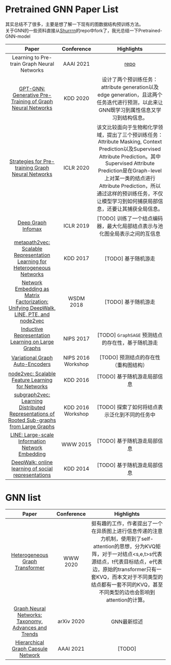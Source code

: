 
# Pretrained GNN Paper List
其实总结不了很多，主要是想了解一下现有的图数据结构预训练方法。   
关于GNN的一些资料直接从[Shurrrn](https://github.com/shihuieduca)的repo中fork了，我光总结一下Pretrained-GNN-model   

| Paper | Conference | Highlights |
| :---: | :---: | :---: |
| Learning to Pre-train Graph Neural Networks | AAAI 2021 |[repo](https://github.com/rootlu/L2P-GNN) |
| [GPT-GNN: Generative Pre-Training of Graph Neural Networks](https://arxiv.org/abs/2006.15437) | KDD 2020 | 设计了两个预训练任务：attribute generation以及edge generation，且这两个任务迭代进行预测，以此来让GNN既学习到属性信息又学习到结构信息。 |
| [Strategies for Pre-training Graph Neural Networks](https://openreview.net/forum?id=HJlWWJSFDH) | ICLR 2020 | 该文比较面向于生物和化学领域，提出了三个预训练任务：Attribute Masking, Context Prediction以及Supervised Attribute Prediction。其中Supervised Attribute Prediction是在Graph-level上对某一类的结点进行Attribute Prediction，所以通过这样的预训练任务，不仅让模型学习到如何捕获局部信息，还要让其捕获全局信息。 |
| [Deep Graph Infomax](https://arxiv.org/abs/1809.10341) | ICLR 2019 | [TODO] 训练了一个结点编码器，最大化局部结点表示与池化图全局表示之间的互信息 |
| [metapath2vec: Scalable Representation Learning for Heterogeneous Networks](https://dl.acm.org/doi/10.1145/3097983.3098036) | KDD 2017 | [TODO] 基于随机游走 |
| [Network Embedding as Matrix Factorization: Unifying DeepWalk, LINE, PTE, and node2vec](https://arxiv.org/abs/1710.02971) | WSDM 2018 | [TODO] 基于随机游走 |
| [Inductive Representation Learning on Large Graphs](https://arxiv.org/abs/1706.02216) | NIPS 2017 | [TODO] `GraphSAGE` 预测结点的存在性，基于随机游走 | 
| [Variational Graph Auto-Encoders](https://arxiv.org/abs/1611.07308) | NIPS 2016 Workshop | [TODO] 预测结点的存在性（重构图结构） |
| [node2vec: Scalable Feature Learning for Networks](https://arxiv.org/abs/1607.00653) | KDD 2016 | [TODO] 基于随机游走局部信息 |
| [subgraph2vec: Learning Distributed Representations of Rooted Sub-graphs from Large Graphs](https://arxiv.org/abs/1606.08928) | KDD 2016 Workshop | [TODO] 探索了如何将结点表示泛化到不同的任务中 |
| [LINE: Large-scale Information Network Embedding](https://arxiv.org/abs/1503.03578) | WWW 2015 | [TODO] 基于随机游走局部信息 |
| [DeepWalk: online learning of social representations](https://arxiv.org/abs/1403.6652) | KDD 2014 | [TODO] 基于随机游走局部信息 |


# GNN list
| Paper | Conference | Highlights |
| :---: | :---: | :---: |
| [Heterogeneous Graph Transformer](https://dl.acm.org/doi/10.1145/3366423.3380027) | WWW 2020 | 挺有趣的工作，作者提出了一个在异质图上进行信息传递的注意力机制，使用到了self-attention的思想，分为KVQ矩阵，对于一对结点<s,e,t>s代表源结点，t代表目标结点，e代表边，原始的transformer只有一套KVQ，而本文对于不同类型的结点都有一套不同的KVQ，甚至不同类型的边也会影响到attention的计算。 |
| [Graph Neural Networks: Taxonomy, Advances and Trends](https://arxiv.org/abs/2012.08752) | arXiv 2020 | GNN最新综述 | 
| [Hierarchical Graph Capsule Network](https://arxiv.org/abs/2012.08734) | AAAI 2021 | [TODO] |

